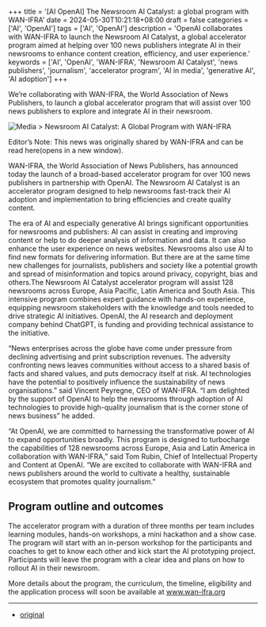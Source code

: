 +++
title = '[AI OpenAI] The Newsroom AI Catalyst: a global program with WAN-IFRA'
date = 2024-05-30T10:21:18+08:00
draft = false
categories = ['AI', 'OpenAI']
tags = ['AI', 'OpenAI']
description = 'OpenAI collaborates with WAN-IFRA to launch the Newsroom AI Catalyst, a global accelerator program aimed at helping over 100 news publishers integrate AI in their newsrooms to enhance content creation, efficiency, and user experience.'
keywords = ['AI', 'OpenAI', 'WAN-IFRA', 'Newsroom AI Catalyst', 'news publishers', 'journalism', 'accelerator program', 'AI in media', 'generative AI', 'AI adoption']
+++

We’re collaborating with WAN-IFRA, the World Association of News Publishers, to launch a global accelerator program that will assist over 100 news publishers to explore and integrate AI in their newsroom.

![Media > Newsroom AI Catalyst: A Global Program with WAN-IFRA](https://images.ctfassets.net/kftzwdyauwt9/7LyuuubClfSGLTgsfPuP9J/148207863aca7e8a1b381bd8304c2097/WAN-IFRA-abstract.jpg?w=1920&q=90&fm=webp)

Editor’s Note: This news was originally shared by WAN-IFRA and can be read here(opens in a new window).

WAN-IFRA, the World Association of News Publishers, has announced today the launch of a broad-based accelerator program for over 100 news publishers in partnership with OpenAI. The Newsroom AI Catalyst is an accelerator program designed to help newsrooms fast-track their AI adoption and implementation to bring efficiencies and create quality content. 

The era of AI and especially generative AI brings significant opportunities for newsrooms and publishers: AI can assist in creating and improving content or help to do deeper analysis of information and data. It can also enhance the user experience on news websites. Newsrooms also use AI to find new formats for delivering information. But there are at the same time new challenges for journalists, publishers and society like a potential growth and spread of misinformation and topics around privacy, copyright, bias and others.The Newsroom AI Catalyst accelerator program will assist 128 newsrooms across Europe, Asia Pacific, Latin America and South Asia. This intensive program combines expert guidance with hands-on experience, equipping newsroom stakeholders with the knowledge and tools needed to drive strategic AI initiatives. OpenAI, the AI research and deployment company behind ChatGPT, is funding and providing technical assistance to the initiative. 

“News enterprises across the globe have come under pressure from declining advertising and print subscription revenues. The adversity confronting news leaves communities without access to a shared basis of facts and shared values, and puts democracy itself at risk. AI technologies have the potential to positively influence the sustainability of news organisations.” said Vincent Peyregne, CEO of WAN-IFRA. “I am delighted by the support of OpenAI to help the newsrooms through adoption of AI technologies to provide high-quality journalism that is the corner stone of news business” he added. 

“At OpenAI, we are committed to harnessing the transformative power of AI to expand opportunities broadly. This program is designed to turbocharge the capabilities of 128 newsrooms across Europe, Asia and Latin America in collaboration with WAN-IFRA,” said Tom Rubin, Chief of Intellectual Property and Content at OpenAI.  “We are excited to collaborate with WAN-IFRA and news publishers around the world to cultivate a healthy, sustainable ecosystem that promotes  quality journalism.” 

## Program outline and outcomes
The accelerator program with a duration of three months per team includes learning modules, hands-on workshops, a mini hackathon and a show case. The program will start with an in-person workshop for the participants and coaches to get to know each other and kick start the AI prototyping project. Participants will leave the program with a clear idea and plans on how to rollout AI in their newsroom.

More details about the program, the curriculum, the timeline, eligibility and the application process will soon be available at www.wan-ifra.org

---

<!-- - [原文](...) -->
- [original](https://openai.com/index/newsroom-ai-catalyst-global-program-with-wan-ifra/)
<!-- - [博客 - 从零开始学AI](...) -->
<!-- - [Blog | Learn AI from scratch](...) -->
<!-- - [公众号 - 从零开始学AI](...) -->
<!-- - [CSDN - 从零开始学AI](...) -->
<!-- - [掘金 - 从零开始学AI](...) -->
<!-- - [知乎 - 从零开始学AI](...) -->
<!-- - [阿里云 - 从零开始学AI](...) -->
<!-- - [腾讯云 - 从零开始学AI](...) -->
